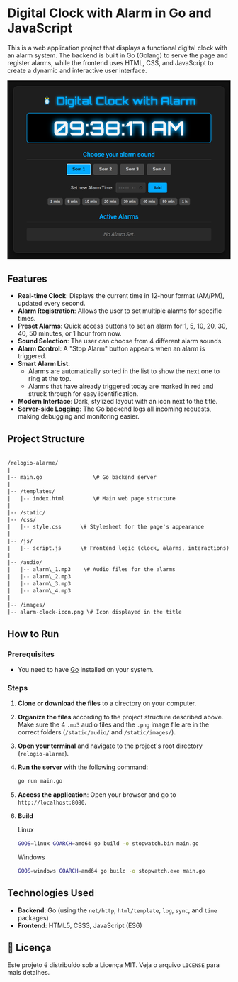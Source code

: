 # Digital Clock with Alarm in Go and JavaScript

This is a web application project that displays a functional digital clock with an alarm system. The backend is built in Go (Golang) to serve the page and register alarms, while the frontend uses HTML, CSS, and JavaScript to create a dynamic and interactive user interface.

<img src="photo/clock_1.png" alt="Clock">

## Features

* **Real-time Clock**: Displays the current time in 12-hour format (AM/PM), updated every second.
* **Alarm Registration**: Allows the user to set multiple alarms for specific times.
* **Preset Alarms**: Quick access buttons to set an alarm for 1, 5, 10, 20, 30, 40, 50 minutes, or 1 hour from now.
* **Sound Selection**: The user can choose from 4 different alarm sounds.
* **Alarm Control**: A "Stop Alarm" button appears when an alarm is triggered.
* **Smart Alarm List**:
    * Alarms are automatically sorted in the list to show the next one to ring at the top.
    * Alarms that have already triggered today are marked in red and struck through for easy identification.
* **Modern Interface**: Dark, stylized layout with an icon next to the title.
* **Server-side Logging**: The Go backend logs all incoming requests, making debugging and monitoring easier.

## Project Structure

```

/relogio-alarme/
|
|-- main.go                \# Go backend server
|
|-- /templates/
|   |-- index.html         \# Main web page structure
|
|-- /static/
|-- /css/
|   |-- style.css      \# Stylesheet for the page's appearance
|
|-- /js/
|   |-- script.js      \# Frontend logic (clock, alarms, interactions)
|
|-- /audio/
|   |-- alarm\_1.mp3    \# Audio files for the alarms
|   |-- alarm\_2.mp3
|   |-- alarm\_3.mp3
|   |-- alarm\_4.mp3
|
|-- /images/
|-- alarm-clock-icon.png \# Icon displayed in the title

```

## How to Run

### Prerequisites

* You need to have [Go](https://golang.org/dl/) installed on your system.

### Steps

1.  **Clone or download the files** to a directory on your computer.
2.  **Organize the files** according to the project structure described above. Make sure the 4 `.mp3` audio files and the `.png` image file are in the correct folders (`/static/audio/` and `/static/images/`).
3.  **Open your terminal** and navigate to the project's root directory (`relogio-alarme`).
4.  **Run the server** with the following command:
    ```bash
    go run main.go
    ```
5.  **Access the application**: Open your browser and go to `http://localhost:8080`.

6. **Build**

    Linux
    ```bash
    GOOS=linux GOARCH=amd64 go build -o stopwatch.bin main.go
    ```

    Windows
    ```bash
    GOOS=windows GOARCH=amd64 go build -o stopwatch.exe main.go
    ```

## Technologies Used

* **Backend**: Go (using the `net/http`, `html/template`, `log`, `sync`, and `time` packages)
* **Frontend**: HTML5, CSS3, JavaScript (ES6)

## 📜 Licença

Este projeto é distribuído sob a Licença MIT. Veja o arquivo `LICENSE` para mais detalhes.